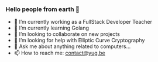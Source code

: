 ### Hello people from earth 👋

- 🔭 I’m currently working as a FullStack Developer Teacher
- 🌱 I’m currently learning Golang
- 👯 I’m looking to collaborate on new projects
- 🤔 I’m looking for help with Elliptic Curve Cryptography
- 💬 Ask me about anything related to computers...
- 📫 How to reach me: contact@yug.be

